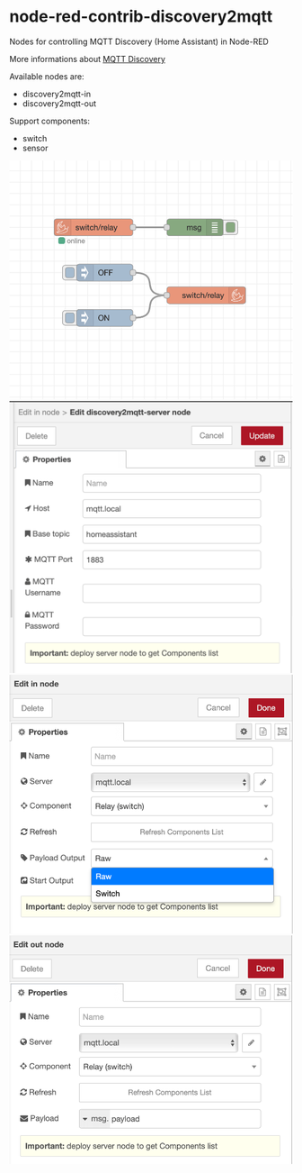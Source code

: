 # node-red-contrib-discovery2mqtt
Nodes for controlling MQTT Discovery (Home Assistant) in Node-RED

More informations about [MQTT Discovery](https://www.home-assistant.io/docs/mqtt/discovery/)

Available nodes are:
* discovery2mqtt-in
* discovery2mqtt-out

Support components:
* switch
* sensor

<img src="https://github.com/twocolors/node-red-contrib-discovery2mqtt/raw/main/readme/flow.png">
<img src="https://github.com/twocolors/node-red-contrib-discovery2mqtt/raw/main/readme/server.png">
<img src="https://github.com/twocolors/node-red-contrib-discovery2mqtt/raw/main/readme/in.png">
<img src="https://github.com/twocolors/node-red-contrib-discovery2mqtt/raw/main/readme/out.png">

